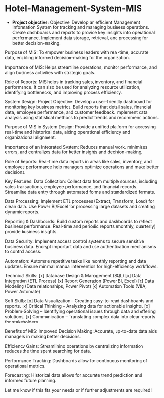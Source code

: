 # Hotel-Management-System-MIS
- **Project objective:** 
Objective:
Develop an efficient Management Information System for tracking and managing business operations. Create dashboards and reports to provide key insights into operational performance. Implement data storage, retrieval, and processing for better decision-making.

Purpose of MIS:
To empower business leaders with real-time, accurate data, enabling informed decision-making for the organization.

Importance of MIS:
Helps streamline operations, monitor performance, and align business activities with strategic goals.

Role of Reports:
MIS helps in tracking sales, inventory, and financial performance. It can also be used for analyzing resource utilization, identifying bottlenecks, and improving process efficiency.

System Design:
Project Objective:
Develop a user-friendly dashboard for monitoring key business metrics. Build reports that detail sales, financial data, employee performance, and customer feedback. Implement data analysis using statistical methods to predict trends and recommend actions.

Purpose of MIS in System Design:
Provide a unified platform for accessing real-time and historical data, aiding operational efficiency and organizational alignment.

Importance of an Integrated System:
Reduces manual work, minimizes errors, and centralizes data for better insights and decision-making.

Role of Reports:
Real-time data reports in areas like sales, inventory, and employee performance help managers optimize operations and make better decisions.

Key Features:
Data Collection:
Collect data from multiple sources, including sales transactions, employee performance, and financial records. Streamline data entry through automated forms and standardized formats.

Data Processing:
Implement ETL processes (Extract, Transform, Load) for clean data. Use Power BI/Excel for processing large datasets and creating dynamic reports.

Reporting & Dashboards:
Build custom reports and dashboards to reflect business performance. Real-time and periodic reports (monthly, quarterly) provide business insights.

Data Security:
Implement access control systems to secure sensitive business data. Encrypt important data and use authentication mechanisms to control access.

Automation:
Automate repetitive tasks like monthly reporting and data updates. Ensure minimal manual intervention for high-efficiency workflows.

Technical Skills:
[x] Database Design & Management (SQL)
[x] Data Integration (ETL Process)
[x] Report Generation (Power BI, Excel)
[x] Data Modeling (Data relationships, Power Pivot)
[x] Automation Tools (VBA, Power Automate)

Soft Skills:
[x] Data Visualization – Creating easy-to-read dashboards and reports.
[x] Critical Thinking – Analyzing data for actionable insights.
[x] Problem-Solving – Identifying operational issues through data and offering solutions.
[x] Communication – Translating complex data into clear reports for stakeholders.

Benefits of MIS:
Improved Decision Making:
Accurate, up-to-date data aids managers in making better decisions.

Efficiency Gains:
Streamlining operations by centralizing information reduces the time spent searching for data.

Performance Tracking:
Dashboards allow for continuous monitoring of operational metrics.

Forecasting:
Historical data allows for accurate trend prediction and informed future planning.

Let me know if this fits your needs or if further adjustments are required!
